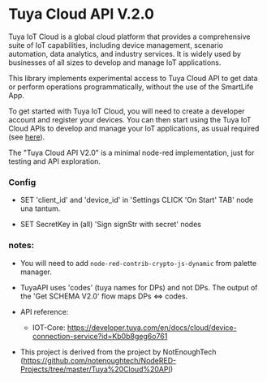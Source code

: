 # Tuya Cloud API V.2.0

Tuya IoT Cloud is a global cloud platform that provides a comprehensive suite of IoT capabilities, including device management, scenario automation, data analytics, and industry services. It is widely used by businesses of all sizes to develop and manage IoT applications.

This library implements experimental access to Tuya Cloud API to get data or perform operations programmatically, without the use of  the SmartLife App.

To get started with Tuya IoT Cloud, you will need to create a developer account and register your devices. You can then start using the Tuya IoT Cloud APIs to develop and manage your IoT applications, as usual required (see [here](https://github.com/msillano/tuyaDAEMON/wiki/50.-Howto:-add-a-new-device-to-tuyaDAEMON#1-preconditions)).

The "Tuya Cloud API V2.0" is a minimal node-red implementation, just for testing and API exploration.

### Config

- SET 'client_id' and 'device_id' in  'Settings CLICK 'On Start' TAB' node una tantum. 

- SET SecretKey in (all) 'Sign signStr with secret' nodes

### notes:
 - You will need to add `node-red-contrib-crypto-js-dynamic` from palette manager.
 
 - TuyaAPI uses 'codes' (tuya names for DPs) and not DPs. The output of the 'Get SCHEMA V2.0' flow maps DPs <=> codes.
 - API reference:
     - IOT-Core: https://developer.tuya.com/en/docs/cloud/device-connection-service?id=Kb0b8geg6o761
 - This project is derived from the project by NotEnoughTech (https://github.com/notenoughtech/NodeRED-Projects/tree/master/Tuya%20Cloud%20API)
